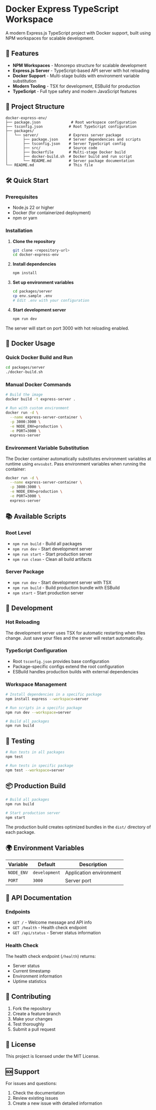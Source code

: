 # Docker Express TypeScript Workspace

A modern Express.js TypeScript project with Docker support, built using NPM workspaces for scalable development.

## 🚀 Features

- **NPM Workspaces** - Monorepo structure for scalable development
- **Express.js Server** - TypeScript-based API server with hot reloading
- **Docker Support** - Multi-stage builds with environment variable substitution
- **Modern Tooling** - TSX for development, ESBuild for production
- **TypeScript** - Full type safety and modern JavaScript features

## 📁 Project Structure

```
docker-express-env/
├── package.json              # Root workspace configuration
├── tsconfig.json            # Root TypeScript configuration
├── packages/
│   └── server/              # Express server package
│       ├── package.json     # Server dependencies and scripts
│       ├── tsconfig.json    # Server TypeScript config
│       ├── src/             # Source code
│       ├── Dockerfile       # Multi-stage Docker build
│       ├── docker-build.sh  # Docker build and run script
│       └── README.md        # Server package documentation
└── README.md                # This file
```

## 🛠️ Quick Start

### Prerequisites

- Node.js 22 or higher
- Docker (for containerized deployment)
- npm or yarn

### Installation

1. **Clone the repository**

   ```bash
   git clone <repository-url>
   cd docker-express-env
   ```

2. **Install dependencies**

   ```bash
   npm install
   ```

3. **Set up environment variables**

   ```bash
   cd packages/server
   cp env.sample .env
   # Edit .env with your configuration
   ```

4. **Start development server**
   ```bash
   npm run dev
   ```

The server will start on port 3000 with hot reloading enabled.

## 🐳 Docker Usage

### Quick Docker Build and Run

```bash
cd packages/server
./docker-build.sh
```

### Manual Docker Commands

```bash
# Build the image
docker build -t express-server .

# Run with custom environment
docker run -d \
  --name express-server-container \
  -p 3000:3000 \
  -e NODE_ENV=production \
  -e PORT=3000 \
  express-server
```

### Environment Variable Substitution

The Docker container automatically substitutes environment variables at runtime using `envsubst`. Pass environment variables when running the container:

```bash
docker run -d \
  --name express-server-container \
  -p 3000:3000 \
  -e NODE_ENV=production \
  -e PORT=3000 \
  express-server
```

## 📚 Available Scripts

### Root Level

- `npm run build` - Build all packages
- `npm run dev` - Start development server
- `npm run start` - Start production server
- `npm run clean` - Clean all build artifacts

### Server Package

- `npm run dev` - Start development server with TSX
- `npm run build` - Build production bundle with ESBuild
- `npm start` - Start production server

## 🔧 Development

### Hot Reloading

The development server uses TSX for automatic restarting when files change. Just save your files and the server will restart automatically.

### TypeScript Configuration

- Root `tsconfig.json` provides base configuration
- Package-specific configs extend the root configuration
- ESBuild handles production builds with external dependencies

### Workspace Management

```bash
# Install dependencies in a specific package
npm install express --workspace=server

# Run scripts in a specific package
npm run dev --workspace=server

# Build all packages
npm run build
```

## 🧪 Testing

```bash
# Run tests in all packages
npm test

# Run tests in specific package
npm test --workspace=server
```

## 📦 Production Build

```bash
# Build all packages
npm run build

# Start production server
npm start
```

The production build creates optimized bundles in the `dist/` directory of each package.

## 🌍 Environment Variables

| Variable   | Default       | Description             |
| ---------- | ------------- | ----------------------- |
| `NODE_ENV` | `development` | Application environment |
| `PORT`     | `3000`        | Server port             |

## 📖 API Documentation

### Endpoints

- `GET /` - Welcome message and API info
- `GET /health` - Health check endpoint
- `GET /api/status` - Server status information

### Health Check

The health check endpoint (`/health`) returns:

- Server status
- Current timestamp
- Environment information
- Uptime statistics

## 🤝 Contributing

1. Fork the repository
2. Create a feature branch
3. Make your changes
4. Test thoroughly
5. Submit a pull request

## 📄 License

This project is licensed under the MIT License.

## 🆘 Support

For issues and questions:

1. Check the documentation
2. Review existing issues
3. Create a new issue with detailed information
